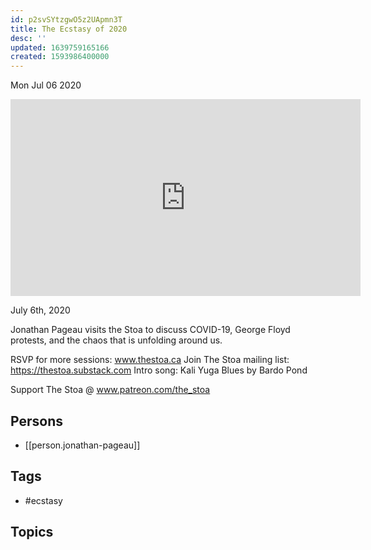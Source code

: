 ```yaml
---
id: p2svSYtzgwO5z2UApmn3T
title: The Ecstasy of 2020
desc: ''
updated: 1639759165166
created: 1593986400000
---
```





Mon Jul 06 2020

<iframe width="560" height="315" src="https://www.youtube.com/embed/8Iua2bh6XFI" title="The Ecstasy of 2020 w/ Jonathan Pageau" frameborder="0" allow="accelerometer; autoplay; clipboard-write; encrypted-media; gyroscope; picture-in-picture" allowfullscreen ></iframe>

July 6th, 2020

Jonathan Pageau visits the Stoa to discuss COVID-19, George Floyd protests, and the chaos that is unfolding around us.

RSVP for more sessions: www.thestoa.ca
Join The Stoa mailing list: https://thestoa.substack.com
Intro song: Kali Yuga Blues by Bardo Pond

Support The Stoa @ www.patreon.com/the_stoa

## Persons

- [[person.jonathan-pageau]]

## Tags

- #ecstasy

## Topics



